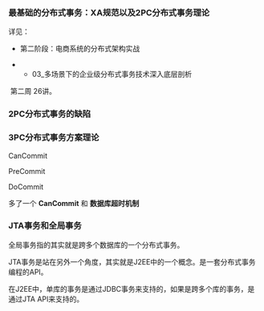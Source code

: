 ### 最基础的分布式事务：XA规范以及2PC分布式事务理论

详见：

- 第二阶段：电商系统的分布式架构实战

- - 03_多场景下的企业级分布式事务技术深入底层剖析

​           第二周 26讲。



### 2PC分布式事务的缺陷



### 3PC分布式事务方案理论

CanCommit

PreCommit

DoCommit

多了一个 **CanCommit** 和 **数据库超时机制**

### JTA事务和全局事务

全局事务指的其实就是跨多个数据库的一个分布式事务。

JTA事务是站在另外一个角度，其实就是J2EE中的一个概念。是一套分布式事务编程的API。

在J2EE中，单库的事务是通过JDBC事务来支持的，如果是跨多个库的事务，是通过JTA API来支持的。